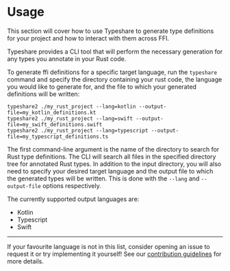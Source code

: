 # Usage

This section will cover how to use Typeshare to generate type definitions for your project and how to interact with them across FFI.

Typeshare provides a CLI tool that will perform the necessary generation for any types you annotate in your Rust code.

To generate ffi definitions for a specific target language, run the `typeshare` command and specify the directory containing your rust code, the language you would like to generate for, and the file to which your generated definitions will be written:

```
typeshare2 ./my_rust_project --lang=kotlin --output-file=my_kotlin_definitions.kt
typeshare2 ./my_rust_project --lang=swift --output-file=my_swift_definitions.swift
typeshare2 ./my_rust_project --lang=typescript --output-file=my_typescript_definitions.ts
```

The first command-line argument is the name of the directory to search for Rust type definitions. The CLI will search all files in the specified directory tree for annotated Rust types. In addition to the input directory, you will also need to specify your desired target language and the output file to which the generated types will be written. This is done with the `--lang` and `--output-file` options respectively.

The currently supported output languages are:

- Kotlin
- Typescript
- Swift

---

If your favourite language is not in this list, consider opening an issue to request it or try implementing it yourself! See our [contribution guidelines](../contributing.md) for more details.
